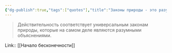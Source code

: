 ```yaml
---
{"dg-publish":true,"tags":["quotes"],"title":"Законы природы - это разумные объяснения.","date":"2021-08-02T08:21:00+03:00","modified_at":"2022-06-08T22:10:31+03:00","alias":"Законы природы - это разумные объяснения.","permalink":"/quotes/202108020821/","dgPassFrontmatter":true}
---
```




> Действительность соответствует универсальным законам природы, которые на самом деле являются разумными объяснениями.

Link:: [[Начало бесконечности]]
